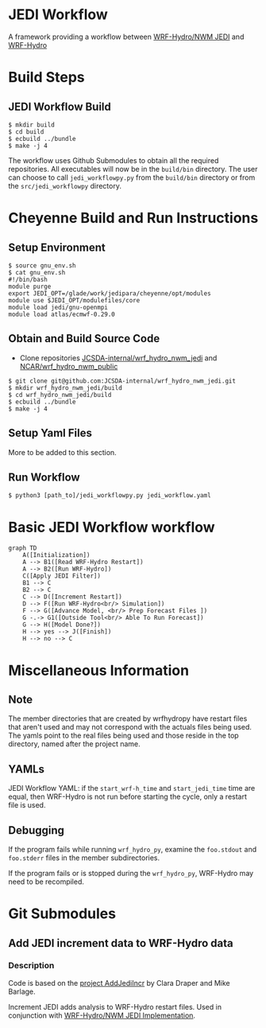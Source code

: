 # JEDI Workflow
A framework providing a workflow between [WRF-Hydro/NWM JEDI](https://github.com/JCSDA-internal/wrf_hydro_nwm_jedi) and [WRF-Hydro](https://github.com/NCAR/wrf_hydro_nwm_public)

# Build Steps
## JEDI Workflow Build
```console
$ mkdir build
$ cd build
$ ecbuild ../bundle
$ make -j 4
```
The workflow uses Github Submodules to obtain all the required repositories.
All executables will now be in the `build/bin` directory.
The user can choose to call `jedi_workflowpy.py` from the `build/bin`
  directory or from the `src/jedi_workflowpy` directory.


# Cheyenne Build and Run Instructions
## Setup Environment
```console
$ source gnu_env.sh
$ cat gnu_env.sh
#!/bin/bash
module purge
export JEDI_OPT=/glade/work/jedipara/cheyenne/opt/modules
module use $JEDI_OPT/modulefiles/core
module load jedi/gnu-openmpi
module load atlas/ecmwf-0.29.0
```
<!-- Old Instructions for Spack -->
<!--  - Load Spack modules -->
<!-- module purge -->
<!-- module unuse /glade/u/apps/ch/modulefiles/default/compilers -->
<!-- export MODULEPATH_ROOT=/glade/work/jedipara/cheyenne/spack-stack/modulefiles -->
<!-- module use /glade/work/jedipara/cheyenne/spack-stack/modulefiles/compilers -->
<!-- module use /glade/work/jedipara/cheyenne/spack-stack/modulefiles/misc -->
<!-- module load ecflow/5.8.4 -->
<!-- module load miniconda/3.9.12 -->
<!-- ulimit -s unlimited -->
<!-- # GNU specific modules -->
<!-- module use /glade/work/jedipara/cheyenne/spack-stack/spack-stack-v1/envs/skylab-2.0.0-gnu-10.1.0/install/modulefiles/Core -->
<!-- module load stack-gcc/10.1.0 -->
<!-- module load stack-openmpi/4.1.1 -->
<!-- # Intel specific modules -->
<!-- # module use /glade/work/jedipara/cheyenne/spack-stack/spack-stack-v1/envs/skylab-2.0.0-intel-19.1.1.217/install/modulefiles/Core -->
<!-- # module load stack-intel/19.1.1.217 -->
<!-- # module load stack-intel-mpi/2019.7.217 -->
<!-- module load stack-python/3.9.12 -->
<!-- module load jedi-fv3-env/1.0.0 -->
<!-- module load bufr/11.7.1 -->
<!-- # module load jedi-ewok-env/1.0.0 -->
<!-- # module load nco/5.0.6 -->

<!-- # these are needed so WRF-Hydro can build without other modifications -->
<!-- export NETCDF_INC=${netcdf_fortran_ROOT}/include -->
<!-- export NETCDF_LIB=${netcdf_fortran_ROOT}/lib -->
<!-- ``` -->
<!--  - Create Python environment to get [wrfhydropy](https://github.com/NCAR/wrf_hydro_py) package -->
<!-- ```console -->
<!-- $ python3 -m venv ~/[local_path]/env -->
<!-- $ activate ~/[local_path]/env -->
<!-- $ python3 -m pip install wrfhydropy -->
<!-- ``` -->
<!-- Note: for future runs, instead of installing wrfhydopy again you can load the -->
<!--   virtual environment with the following command -->
<!--   `source ~/[local_path]/env/bin/activate`. -->
<!-- It would be good to add that line to the end of the `gnu_spack_env.sh` file, -->
<!--   so the python package gets loaded with `source gnu_spack_env.sh`. -->



## Obtain and Build Source Code
 - Clone repositories [JCSDA-internal/wrf_hydro_nwm_jedi](https://github.com/JCSDA-internal/wrf_hydro_nwm_jedi) and [NCAR/wrf_hydro_nwm_public](https://github.com/NCAR/wrf_hydro_nwm_public)
```console
$ git clone git@github.com:JCSDA-internal/wrf_hydro_nwm_jedi.git
$ mkdir wrf_hydro_nwm_jedi/build
$ cd wrf_hydro_nwm_jedi/build
$ ecbuild ../bundle
$ make -j 4
```

## Setup Yaml Files
More to be added to this section.

## Run Workflow
```console
$ python3 [path_to]/jedi_workflowpy.py jedi_workflow.yaml
```


<!-- # Running -->
<!-- ## Prerequisites -->
<!--  - Python 3 and [wrf_hydro_py](https://github.com/NCAR/wrf_hydro_py) -->
<!--  - [WRF-Hydro/NWM JEDI](https://github.com/JCSDA-internal/wrf_hydro_nwm_jedi) -->
<!--  - [WRF-Hydro](https://github.com/NCAR/wrf_hydro_nwm_public) -->
<!--  - Prepare Experiment Configuration Files -->
<!--    - jedi_workflow.yaml -->
<!--    - jedi.yaml -->
<!--    - WRF-Hydro namelists, to be placed in the WRF-Hydro domain directory -->
<!-- 	 - hrldas_namelists.json -->
<!--      - hydro_namelists.json -->

<!-- ### Prepping YAMLs -->
<!--  - The starting time in `jedi.yaml` is propagated to JEDI and WRF-Hydro YAMLs -->
<!-- during the initilization phase and while the model runs. -->
<!--  - More to be added -->



# Basic JEDI Workflow workflow

```mermaid
graph TD
    A([Initialization])
    A --> B1([Read WRF-Hydro Restart])
    A --> B2([Run WRF-Hydro])
    C([Apply JEDI Filter])
    B1 --> C
    B2 --> C
    C --> D([Increment Restart])
    D --> F([Run WRF-Hydro<br/> Simulation])
    F --> G([Advance Model, <br/> Prep Forecast Files ])
    G -.-> G1([Outside Tool<br/> Able To Run Forecast])
    G --> H([Model Done?])
    H --> yes --> J([Finish])
    H --> no --> C
```


# Miscellaneous Information
## Note
The member directories that are created by wrfhydropy have restart files that
aren't used and may not correspond with the actuals files being used.
The yamls point to the real files being used and those reside in the top
directory, named after the project name.

## YAMLs
JEDI Workflow YAML: if the `start_wrf-h_time` and `start_jedi_time` time are
equal, then WRF-Hydro is not run before starting the cycle, only a restart
file is used.

## Debugging
If the program fails while running `wrf_hydro_py`, examine the `foo.stdout`
and `foo.stderr` files in the member subdirectories.

If the program fails or is stopped during the `wrf_hydro_py`, WRF-Hydro may
need to be recompiled.

# Git Submodules
## Add JEDI increment data to WRF-Hydro data
### Description
Code is based on the [project AddJediIncr](https://github.com/ClaraDraper-NOAA/AddJediIncr) by Clara Draper and Mike Barlage.

Increment JEDI adds analysis to WRF-Hydro restart files.
Used in conjunction with [WRF-Hydro/NWM JEDI Implementation](https://github.com/JCSDA-internal/wrf_hydro_nwm_jedi).
